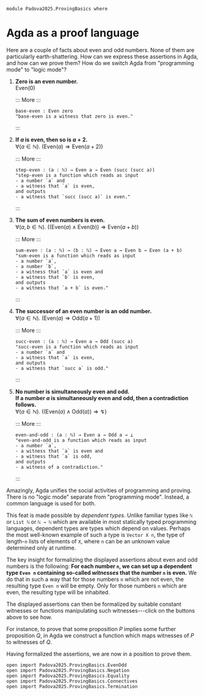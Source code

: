 ```
module Padova2025.ProvingBasics where
```

# Agda as a proof language

Here are a couple of facts about even and odd numbers. None of them are
particularly earth-shattering. How can we express these assertions in Agda, and
how can we prove them? How do we switch Agda from "programming mode" to "logic mode"?

<!-- update EvenOdd.lagda.md in case numbering changes -->

1. **Zero is an even number.** \
   $\mathrm{Even}(0)$

   ::: More :::
   ```code
   base-even : Even zero
   "base-even is a witness that zero is even."
   ```
   :::

2. **If $a$ is even, then so is $a+2$.** \
   $\forall(a \in \mathbb{N}).\ (\mathrm{Even}(a) \Rightarrow \mathrm{Even}(a+2))$

   ::: More :::
   ```code
   step-even : (a : ℕ) → Even a → Even (succ (succ a))
   "step-even is a function which reads as input
   - a number `a` and
   - a witness that `a` is even,
   and outputs
   - a witness that `succ (succ a)` is even."
   ```
   :::

3. **The sum of even numbers is even.** \
   $\forall(a,b \in \mathbb{N}).\ ((\mathrm{Even}(a) \wedge \mathrm{Even}(b)) \Rightarrow \mathrm{Even}(a+b))$

   ::: More :::
   ```code
   sum-even : (a : ℕ) → (b : ℕ) → Even a → Even b → Even (a + b)
   "sum-even is a function which reads as input
   - a number `a`,
   - a number `b`,
   - a witness that `a` is even and
   - a witness that `b` is even,
   and outputs
   - a witness that `a + b` is even."
   ```
   :::

4. **The successor of an even number is an odd number.** \
   $\forall(a \in \mathbb{N}).\ (\mathrm{Even}(a) \Rightarrow \mathrm{Odd}(a+1))$

   ::: More :::
   ```code
   succ-even : (a : ℕ) → Even a → Odd (succ a)
   "succ-even is a function which reads as input
   - a number `a` and
   - a witness that `a` is even,
   and outputs
   - a witness that `succ a` is odd."
   ```
   :::

5. **No number is simultaneously even and odd.** \
   **If a number $a$ is simultaneously even and odd, then a contradiction follows.** \
   $\forall(a \in \mathbb{N}).\ ((\mathrm{Even}(a) \wedge \mathrm{Odd}(a)) \Rightarrow ↯)$

   ::: More :::
   ```code
   even-and-odd : (a : ℕ) → Even a → Odd a → ⊥
   "even-and-odd is a function which reads as input
   - a number `a`,
   - a witness that `a` is even and
   - a witness that `a` is odd,
   and outputs
   - a witness of a contradiction."
   ```
   :::

Amazingly, Agda unifies the social activities of programming and proving. There
is no "logic mode" separate from "programming mode". Instead, a common language
is used for both.

This feat is made possible by *dependent types*. Unlike familiar types like `ℕ`
or `List ℕ` or `ℕ → ℕ` which are available in most statically typed programming
languages, dependent types are types which depend on values. Perhaps the most
well-known example of such a type is `Vector X n`, the type of length-`n` lists
of elements of `X`, where `n` can be an unknown value determined only at
runtime.

The key insight for formalizing the displayed assertions about even and odd
numbers is the following: **For each number `n`, we can set up a dependent type
`Even n` containing so-called *witnesses* that the number `n` is even.** We do
that in such a way that for those numbers `n` which are not even, the resulting
type `Even n` will be empty. Only for those numbers `n` which are even, the
resulting type will be inhabited.

The displayed assertions can then be formalized by suitable constant witnesses
or functions manipulating such witnesses---click on the buttons above to see
how.

For instance, to prove that some proposition $P$ implies some further
proposition $Q$, in Agda we construct a function which maps witnesses of $P$ to
witnesses of $Q$.

Having formalized the assertions, we are now in a position to prove them.

```
open import Padova2025.ProvingBasics.EvenOdd
open import Padova2025.ProvingBasics.Negation
open import Padova2025.ProvingBasics.Equality
open import Padova2025.ProvingBasics.Connectives
open import Padova2025.ProvingBasics.Termination
```
